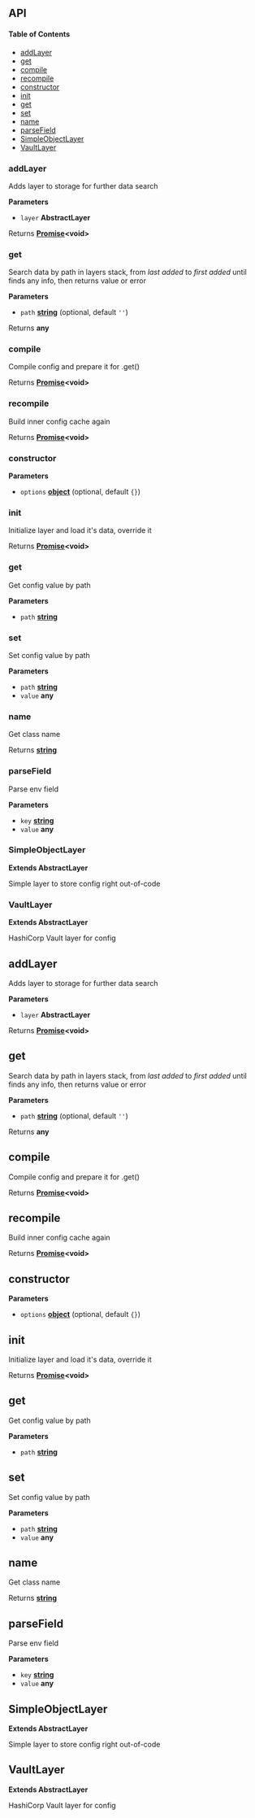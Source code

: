 ## API

<!-- Generated by documentation.js. Update this documentation by updating the source code. -->

#### Table of Contents

-   [addLayer](#addlayer)
-   [get](#get)
-   [compile](#compile)
-   [recompile](#recompile)
-   [constructor](#constructor)
-   [init](#init)
-   [get](#get-1)
-   [set](#set)
-   [name](#name)
-   [parseField](#parsefield)
-   [SimpleObjectLayer](#simpleobjectlayer)
-   [VaultLayer](#vaultlayer)

### addLayer

Adds layer to storage for further data search

**Parameters**

-   `layer` **AbstractLayer** 

Returns **[Promise](https://developer.mozilla.org/docs/Web/JavaScript/Reference/Global_Objects/Promise)&lt;void>** 

### get

Search data by path in layers stack, from _last added_  to _first added_ until finds any info,
then returns value or error

**Parameters**

-   `path` **[string](https://developer.mozilla.org/docs/Web/JavaScript/Reference/Global_Objects/String)**  (optional, default `''`)

Returns **any** 

### compile

Compile config and prepare it for .get()

Returns **[Promise](https://developer.mozilla.org/docs/Web/JavaScript/Reference/Global_Objects/Promise)&lt;void>** 

### recompile

Build inner config cache again

Returns **[Promise](https://developer.mozilla.org/docs/Web/JavaScript/Reference/Global_Objects/Promise)&lt;void>** 

### constructor

**Parameters**

-   `options` **[object](https://developer.mozilla.org/docs/Web/JavaScript/Reference/Global_Objects/Object)**  (optional, default `{}`)

### init

Initialize layer and load it's data, override it

Returns **[Promise](https://developer.mozilla.org/docs/Web/JavaScript/Reference/Global_Objects/Promise)&lt;void>** 

### get

Get config value by path

**Parameters**

-   `path` **[string](https://developer.mozilla.org/docs/Web/JavaScript/Reference/Global_Objects/String)** 

### set

Set config value by path

**Parameters**

-   `path` **[string](https://developer.mozilla.org/docs/Web/JavaScript/Reference/Global_Objects/String)** 
-   `value` **any** 

### name

Get class name

Returns **[string](https://developer.mozilla.org/docs/Web/JavaScript/Reference/Global_Objects/String)** 

### parseField

Parse env field

**Parameters**

-   `key` **[string](https://developer.mozilla.org/docs/Web/JavaScript/Reference/Global_Objects/String)** 
-   `value` **any** 

### SimpleObjectLayer

**Extends AbstractLayer**

Simple layer to store config right out-of-code

### VaultLayer

**Extends AbstractLayer**

HashiCorp Vault layer for config

## addLayer

Adds layer to storage for further data search

**Parameters**

-   `layer` **AbstractLayer** 

Returns **[Promise](https://developer.mozilla.org/docs/Web/JavaScript/Reference/Global_Objects/Promise)&lt;void>** 

## get

Search data by path in layers stack, from _last added_  to _first added_ until finds any info,
then returns value or error

**Parameters**

-   `path` **[string](https://developer.mozilla.org/docs/Web/JavaScript/Reference/Global_Objects/String)**  (optional, default `''`)

Returns **any** 

## compile

Compile config and prepare it for .get()

Returns **[Promise](https://developer.mozilla.org/docs/Web/JavaScript/Reference/Global_Objects/Promise)&lt;void>** 

## recompile

Build inner config cache again

Returns **[Promise](https://developer.mozilla.org/docs/Web/JavaScript/Reference/Global_Objects/Promise)&lt;void>** 

## constructor

**Parameters**

-   `options` **[object](https://developer.mozilla.org/docs/Web/JavaScript/Reference/Global_Objects/Object)**  (optional, default `{}`)

## init

Initialize layer and load it's data, override it

Returns **[Promise](https://developer.mozilla.org/docs/Web/JavaScript/Reference/Global_Objects/Promise)&lt;void>** 

## get

Get config value by path

**Parameters**

-   `path` **[string](https://developer.mozilla.org/docs/Web/JavaScript/Reference/Global_Objects/String)** 

## set

Set config value by path

**Parameters**

-   `path` **[string](https://developer.mozilla.org/docs/Web/JavaScript/Reference/Global_Objects/String)** 
-   `value` **any** 

## name

Get class name

Returns **[string](https://developer.mozilla.org/docs/Web/JavaScript/Reference/Global_Objects/String)** 

## parseField

Parse env field

**Parameters**

-   `key` **[string](https://developer.mozilla.org/docs/Web/JavaScript/Reference/Global_Objects/String)** 
-   `value` **any** 

## SimpleObjectLayer

**Extends AbstractLayer**

Simple layer to store config right out-of-code

## VaultLayer

**Extends AbstractLayer**

HashiCorp Vault layer for config